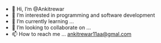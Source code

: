 - 👋 Hi, I’m @Ankitrewar
- 👀 I’m interested in programming and software development
- 🌱 I’m currently learning ...
- 💞️ I’m looking to collaborate on ...
- 📫 How to reach me ... ankitrewar11aa@gmal.com

<!---
Ankitrewar/Ankitrewar is a ✨ special ✨ repository because its `README.md` (this file) appears on your GitHub profile.
You can click the Preview link to take a look at your changes.
--->
